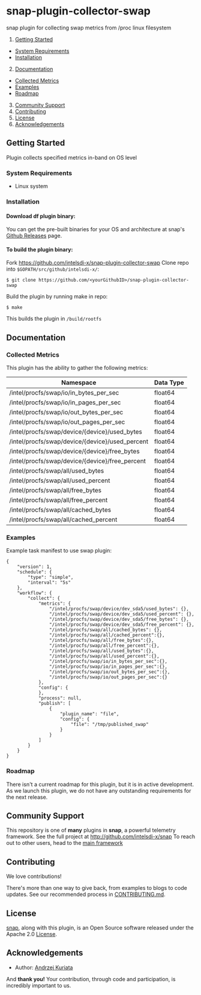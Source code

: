 # snap-plugin-collector-swap

snap plugin for collecting swap metrics from /proc linux filesystem

1. [Getting Started](#getting-started)
  * [System Requirements](#system-requirements)
  * [Installation](#installation)
2. [Documentation](#documentation)
  * [Collected Metrics](#collected-metrics)
  * [Examples](#examples)
  * [Roadmap](#roadmap)
3. [Community Support](#community-support)
4. [Contributing](#contributing)
5. [License](#license)
6. [Acknowledgements](#acknowledgements)

## Getting Started

 Plugin collects specified metrics in-band on OS level

### System Requirements

 - Linux system

### Installation
#### Download df plugin binary:
You can get the pre-built binaries for your OS and architecture at snap's [Github Releases](https://github.com/intelsdi-x/snap/releases) page.

#### To build the plugin binary:
Fork https://github.com/intelsdi-x/snap-plugin-collector-swap
Clone repo into `$GOPATH/src/github/intelsdi-x/`:
```
$ git clone https://github.com/<yourGithubID>/snap-plugin-collector-swap
```
Build the plugin by running make in repo:
```
$ make
```
This builds the plugin in `/build/rootfs`

## Documentation

### Collected Metrics
This plugin has the ability to gather the following metrics:

Namespace | Data Type | 
----------|-----------|
/intel/procfs/swap/io/in_bytes_per_sec | float64 | 
/intel/procfs/swap/io/in_pages_per_sec | float64 | 
/intel/procfs/swap/io/out_bytes_per_sec | float64 | 
/intel/procfs/swap/io/out_pages_per_sec | float64 | 
/intel/procfs/swap/device/{device}/used_bytes | float64 | 
/intel/procfs/swap/device/{device}/used_percent | float64 | 
/intel/procfs/swap/device/{device}/free_bytes | float64 | 
/intel/procfs/swap/device/{device}/free_percent | float64 | 
/intel/procfs/swap/all/used_bytes | float64 | 
/intel/procfs/swap/all/used_percent | float64 | 
/intel/procfs/swap/all/free_bytes | float64 | 
/intel/procfs/swap/all/free_percent | float64 | 
/intel/procfs/swap/all/cached_bytes | float64 | 
/intel/procfs/swap/all/cached_percent | float64 | 

### Examples
Example task manifest to use swap plugin:
```
{
    "version": 1,
    "schedule": {
        "type": "simple",
        "interval": "5s"
    },
    "workflow": {
        "collect": {
            "metrics": {
                "/intel/procfs/swap/device/dev_sda5/used_bytes": {},
                "/intel/procfs/swap/device/dev_sda5/used_percent": {},
                "/intel/procfs/swap/device/dev_sda5/free_bytes": {},
                "/intel/procfs/swap/device/dev_sda5/free_percent": {},
                "/intel/procfs/swap/all/cached_bytes": {},
                "/intel/procfs/swap/all/cached_percent":{},
                "/intel/procfs/swap/all/free_bytes":{},
                "/intel/procfs/swap/all/free_percent":{},
                "/intel/procfs/swap/all/used_bytes":{},
                "/intel/procfs/swap/all/used_percent":{},
                "/intel/procfs/swap/io/in_bytes_per_sec":{},
                "/intel/procfs/swap/io/in_pages_per_sec":{},
                "/intel/procfs/swap/io/out_bytes_per_sec":{},
                "/intel/procfs/swap/io/out_pages_per_sec":{}
            },
            "config": {
            },
            "process": null,
            "publish": [
                {
                    "plugin_name": "file",
                    "config": {
                        "file": "/tmp/published_swap"
                    }
                }
            ]
        }
    }
}
```


### Roadmap
There isn't a current roadmap for this plugin, but it is in active development. As we launch this plugin, we do not have any outstanding requirements for the next release.

## Community Support
This repository is one of **many** plugins in **snap**, a powerful telemetry framework. See the full project at http://github.com/intelsdi-x/snap To reach out to other users, head to the [main framework](https://github.com/intelsdi-x/snap#community-support)

## Contributing
We love contributions!

There's more than one way to give back, from examples to blogs to code updates. See our recommended process in [CONTRIBUTING.md](CONTRIBUTING.md).

## License
[snap](http://github.com/intelsdi-x/snap), along with this plugin, is an Open Source software released under the Apache 2.0 [License](LICENSE).

## Acknowledgements

* Author: [Andrzej Kuriata](https://github.com/andrzej-k)

And **thank you!** Your contribution, through code and participation, is incredibly important to us.
